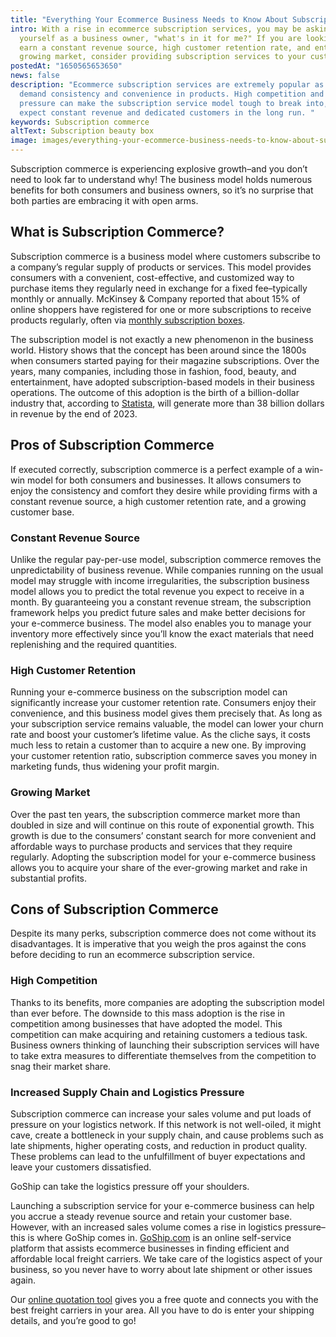 ```yaml
---
title: "Everything Your Ecommerce Business Needs to Know About Subscription Commerce "
intro: With a rise in ecommerce subscription services, you may be asking
  yourself as a business owner, "what's in it for me?" If you are looking to
  earn a constant revenue source, high customer retention rate, and enter a
  growing market, consider providing subscription services to your customers
postedAt: "1650565653650"
news: false
description: "Ecommerce subscription services are extremely popular as customers
  demand consistency and convenience in products. High competition and logistics
  pressure can make the subscription service model tough to break into, but
  expect constant revenue and dedicated customers in the long run. "
keywords: Subscription commerce
altText: Subscription beauty box
image: images/everything-your-ecommerce-business-needs-to-know-about-subscription-commerce-.jpg
---
```

Subscription commerce is experiencing explosive growth–and you don’t need to look far to understand why! The business model holds numerous benefits for both consumers and business owners, so it’s no surprise that both parties are embracing it with open arms.   

## What is Subscription Commerce?   

Subscription commerce is a business model where customers subscribe to a company’s regular supply of products or services. This model provides consumers with a convenient, cost-effective, and customized way to purchase items they regularly need in exchange for a fixed fee–typically monthly or annually. McKinsey & Company reported that about 15% of online shoppers have registered for one or more subscriptions to receive products regularly, often via [monthly subscription boxes](https://www.mckinsey.com/industries/technology-media-and-telecommunications/our-insights/thinking-inside-the-subscription-box-new-research-on-ecommerce-consumers).   

The subscription model is not exactly a new phenomenon in the business world. History shows that the concept has been around since the 1800s when consumers started paying for their magazine subscriptions. Over the years, many companies, including those in fashion, food, beauty, and entertainment, have adopted subscription-based models in their business operations. The outcome of this adoption is the birth of a billion-dollar industry that, according to [Statista](https://www.statista.com/statistics/452764/subscription-e-commerce-sales-united-states/#:~:text=Subscription%20e%2Dcommerce%20sales%20in%20the%20U.S.%202019%2D2023&text=By%202023%2C%20subscription%20e%2Dcommerce,the%20amount%20registered%20in%202019.), will generate more than 38 billion dollars in revenue by the end of 2023.   

## Pros of Subscription Commerce   

If executed correctly, subscription commerce is a perfect example of a win-win model for both consumers and businesses. It allows consumers to enjoy the consistency and comfort they desire while providing firms with a constant revenue source, a high customer retention rate, and a growing customer base.   

### Constant Revenue Source   

Unlike the regular pay-per-use model, subscription commerce removes the unpredictability of business revenue. While companies running on the usual model may struggle with income irregularities, the subscription business model allows you to predict the total revenue you expect to receive in a month. By guaranteeing you a constant revenue stream, the subscription framework helps you predict future sales and make better decisions for your e-commerce business. The model also enables you to manage your inventory more effectively since you’ll know the exact materials that need replenishing and the required quantities.   

### High Customer Retention  

Running your e-commerce business on the subscription model can significantly increase your customer retention rate. Consumers enjoy their convenience, and this business model gives them precisely that. As long as your subscription service remains valuable, the model can lower your churn rate and boost your customer’s lifetime value. As the cliche says, it costs much less to retain a customer than to acquire a new one. By improving your customer retention ratio, subscription commerce saves you money in marketing funds, thus widening your profit margin.   

### Growing Market   

Over the past ten years, the subscription commerce market more than doubled in size and will continue on this route of exponential growth. This growth is due to the consumers’ constant search for more convenient and affordable ways to purchase products and services that they require regularly. Adopting the subscription model for your e-commerce business allows you to acquire your share of the ever-growing market and rake in substantial profits.   

## Cons of Subscription Commerce   

Despite its many perks, subscription commerce does not come without its disadvantages. It is imperative that you weigh the pros against the cons before deciding to run an ecommerce subscription service.   

### High Competition   

Thanks to its benefits, more companies are adopting the subscription model than ever before. The downside to this mass adoption is the rise in competition among businesses that have adopted the model. This competition can make acquiring and retaining customers a tedious task. Business owners thinking of launching their subscription services will have to take extra measures to differentiate themselves from the competition to snag their market share.  

### Increased Supply Chain and Logistics Pressure   

Subscription commerce can increase your sales volume and put loads of pressure on your logistics network. If this network is not well-oiled, it might cave, create a bottleneck in your supply chain, and cause problems such as late shipments, higher operating costs, and reduction in product quality. These problems can lead to the unfulfillment of buyer expectations and leave your customers dissatisfied.   

GoShip can take the logistics pressure off your shoulders.  

Launching a subscription service for your e-commerce business can help you accrue a steady revenue source and retain your customer base. However, with an increased sales volume comes a rise in logistics pressure– this is where GoShip comes in. [GoShip.com](http://goship.com/) is an online self-service platform that assists ecommerce businesses in finding efficient and affordable local freight carriers. We take care of the logistics aspect of your business, so you never have to worry about late shipment or other issues again.   

Our [online quotation tool](https://quotes.goship.com/booking/request-quote) gives you a free quote and connects you with the best freight carriers in your area. All you have to do is enter your shipping details, and you’re good to go!